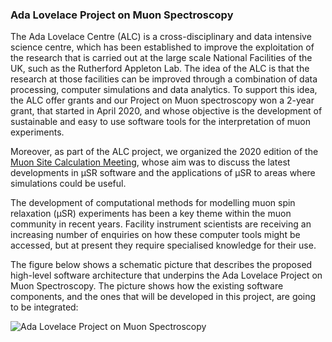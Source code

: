 ### Ada Lovelace Project on Muon Spectroscopy  

The Ada Lovelace Centre (ALC) is a cross-disciplinary and data intensive science centre, which has been established to improve the exploitation of the research that is carried out at the large scale National Facilities of the UK, such as the Rutherford Appleton Lab.  The idea of the ALC is that the research at those facilities can be improved through a combination of data processing, computer simulations and data analytics. To support this idea, the ALC offer grants and our Project on Muon spectroscopy won a 2-year grant, that started in April 2020, and whose objective is the development of sustainable and easy to use software tools for the interpretation of muon experiments.  

Moreover, as part of the ALC project, we organized the 2020 edition of the [Muon Site Calculation Meeting](https://web.cvent.com/event/9721b662-bfc7-4db1-a5b3-7d97025c17bc/summary), whose aim was to discuss the latest developments in µSR software and the applications of µSR to areas where simulations could be useful. 

The development of computational methods for modelling muon spin relaxation (μSR) experiments has been a key theme within the muon community in recent years. Facility instrument scientists are receiving an increasing number of enquiries on how these computer tools might be accessed, but at present they require specialised knowledge for their use. 

The figure below shows a schematic picture that describes the proposed high-level software architecture that underpins the Ada Lovelace Project on Muon Spectroscopy.  The picture shows how the existing software components, and the ones that will be developed in this project, are going to be integrated: 


![Ada Lovelace Project on Muon Spectroscopy](https://github.com/muon-spectroscopy-computational-project/muon-spectroscopy-computational-project.github.io/blob/master/images/ALC-Scheme.jpg)
